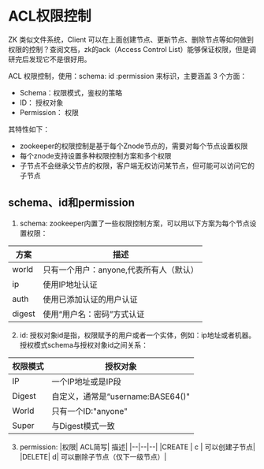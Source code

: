 # ACL权限控制
ZK 类似文件系统，Client 可以在上面创建节点、更新节点、删除节点等如何做到权限的控制？查阅文档，zk的ack（Access Control List）能够保证权限，但是调研完后发现它不是很好用。

ACL 权限控制，使用：schema: id  :permission 来标识，主要涵盖 3 个方面：
- Schema：权限模式，鉴权的策略
- ID： 授权对象
- Permission： 权限

其特性如下：
- zookeeper的权限控制是基于每个Znode节点的，需要对每个节点设置权限
- 每个znode支持设置多种权限控制方案和多个权限
- 子节点不会继承父节点的权限，客户端无权访问某节点，但可能可以访问它的子节点

## schema、id和permission
1. schema:
zookeeper内置了一些权限控制方案，可以用以下方案为每个节点设置权限：

|方案|描述|
|--|--|
|world|只有一个用户：anyone,代表所有人（默认）|
|ip|使用IP地址认证|
|auth|使用已添加认证的用户认证|
|digest|使用“用户名：密码”方式认证|

2. id:
授权对象id是指，权限赋予的用户或者一个实体，例如：ip地址或者机器。授权模式schema与授权对象id之间关系：

|权限模式|授权对象|
|--|--|
|IP|一个IP地址或是IP段|
|Digest|自定义，通常是“username:BASE64()"|
|World|只有一个ID:"anyone"|
|Super|与Digest模式一致|

3. permission:
|权限| ACL简写| 描述|
|--|--|--|
|CREATE | c | 可以创建子节点|
|DELETE| d| 可以删除子节点（仅下一级节点）|


